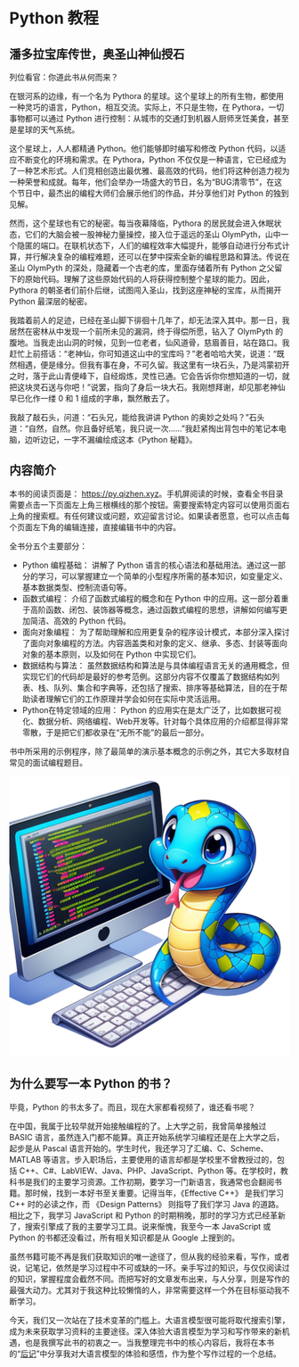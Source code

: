 # Python 教程

## 潘多拉宝库传世，奥圣山神仙授石

列位看官：你道此书从何而来？

在银河系的边缘，有一个名为 Pythora 的星球。这个星球上的所有生物，都使用一种灵巧的语言，Python，相互交流。实际上，不只是生物，在 Pythora，一切事物都可以通过 Python 进行控制：从城市的交通灯到机器人厨师烹饪美食，甚至是星球的天气系统。

这个星球上，人人都精通 Python。他们能够即时编写和修改 Python 代码，以适应不断变化的环境和需求。在 Pythora，Python 不仅仅是一种语言，它已经成为了一种艺术形式。人们竞相创造出最优雅、最高效的代码，他们将这种创造力视为一种荣誉和成就。每年，他们会举办一场盛大的节日，名为“BUG清零节”，在这个节日中，最杰出的编程大师们会展示他们的作品，并分享他们对 Python 的独到见解。

然而，这个星球也有它的秘密。每当夜幕降临，Pythora 的居民就会进入休眠状态，它们的大脑会被一股神秘力量操控，接入位于遥远的圣山 OlymPyth，山中一个隐匿的端口。在联机状态下，人们的编程效率大幅提升，能够自动进行分布式计算，并行解决复杂的编程难题，还可以在梦中探索全新的编程思路和算法。传说在圣山 OlymPyth 的深处，隐藏着一个古老的库，里面存储着所有 Python 之父留下的原始代码。理解了这些原始代码的人将获得控制整个星球的能力。因此，Pythora 的朝圣者们前仆后继，试图闯入圣山，找到这座神秘的宝库，从而揭开 Python 最深层的秘密。

我踏着前人的足迹，已经在圣山脚下徘徊十几年了，却无法深入其中。那一日，我居然在密林从中发现一个前所未见的漏洞，终于得偿所愿，钻入了 OlymPyth 的腹地。当我走出山洞的时候，见到一位老者，仙风道骨，慈眉善目，站在路口。我赶忙上前搭话：“老神仙，你可知道这山中的宝库吗？”老者哈哈大笑，说道：“既然相遇，便是缘分。但我有事在身，不可久留。我这里有一块石头，乃是鸿蒙初开之时，落于此山青便峰下，自经煅炼，灵性已通。它会告诉你你想知道的一切，就把这块灵石送与你吧！”说罢，指向了身后一块大石。我刚想拜谢，却见那老神仙早已化作一缕 0 和 1 组成的字串，飘然散去了。

我敲了敲石头，问道：“石头兄，能给我讲讲 Python 的奥妙之处吗？”石头道：“自然，自然。你且备好纸笔，我只说一次......”我赶紧掏出背包中的笔记本电脑，边听边记，一字不漏编绘成这本《Python 秘籍》。


## 内容简介

本书的阅读页面是： <https://py.qizhen.xyz>。手机屏阅读的时候，查看全书目录需要点击一下页面左上角三根横线的那个按钮。需要搜索特定内容可以使用页面右上角的搜索框。有任何建议或问题，欢迎留言讨论。如果读者愿意，也可以点击每个页面左下角的编辑连接，直接编辑书中的内容。

全书分五个主要部分：

* Python 编程基础： 讲解了 Python 语言的核心语法和基础用法。通过这一部分的学习，可以掌握建立一个简单的小型程序所需的基本知识，如变量定义、基本数据类型、控制流语句等。
* 函数式编程： 介绍了函数式编程的概念和在 Python 中的应用。这一部分着重于高阶函数、闭包、装饰器等概念，通过函数式编程的思想，讲解如何编写更加简洁、高效的 Python 代码。
* 面向对象编程： 为了帮助理解和应用更复杂的程序设计模式，本部分深入探讨了面向对象编程的方法。内容涵盖类和对象的定义、继承、多态、封装等面向对象的基本原则，以及如何在 Python 中实现它们。
* 数据结构与算法： 虽然数据结构和算法是与具体编程语言无关的通用概念，但实现它们的代码却是最好的参考范例。这部分内容不仅覆盖了数据结构如列表、栈、队列、集合和字典等，还包括了搜索、排序等基础算法，目的在于帮助读者理解它们的工作原理并学会如何在实际中灵活运用。
* Python在特定领域的应用： Python 的应用实在是太广泛了，比如数据可视化、数据分析、网络编程、Web开发等。针对每个具体应用的介绍都显得非常零散，于是把它们都收录在“无所不能”的最后一部分。

书中所采用的示例程序，除了最简单的演示基本概念的示例之外，其它大多取材自常见的面试编程题目。

![images/000.png](images/000.png)


## 为什么要写一本 Python 的书？

毕竟，Python 的书太多了。而且，现在大家都看视频了，谁还看书呢？

在中国，我属于比较早就开始接触编程的了。上大学之前，我曾简单接触过 BASIC 语言，虽然连入门都不能算。真正开始系统学习编程还是在上大学之后，起步是从 Pascal 语言开始的。学生时代，我还学习了汇编、C、Scheme、MATLAB 等语言。步入职场后，主要使用的语言却都是学校里不曾教授过的，包括 C++、C#、LabVIEW、Java、PHP、JavaScript、Python 等。在学校时，教科书是我们的主要学习资源。工作初期，要学习一门新语言，我通常也会翻阅书籍。那时候，找到一本好书至关重要。记得当年，《Effective C++》 是我们学习 C++ 时的必读之作，而 《Design Patterns》 则指导了我们学习 Java 的道路。相比之下，我学习 JavaScript 和 Python 的时期稍晚，那时的学习方式已经革新了，搜索引擎成了我的主要学习工具。说来惭愧，我至今一本 JavaScript 或 Python 的书都还没看过，所有相关知识都是从 Google 上搜到的。

虽然书籍可能不再是我们获取知识的唯一途径了，但从我的经验来看，写作，或者说，记笔记，依然是学习过程中不可或缺的一环。亲手写过的知识，与仅仅阅读过的知识，掌握程度会截然不同。而把写好的文章发布出来，与人分享，则是写作的最强大动力。尤其对于我这种比较懒惰的人，非常需要这样一个外在目标驱动我不断学习。

今天，我们又一次站在了技术变革的门槛上。大语言模型很可能将取代搜索引擎，成为未来获取学习资料的主要途径。深入体验大语言模型为学习和写作带来的新机遇，也是我撰写此书的初衷之一。当我整理完书中的核心内容后，我将在本书的“[后记](epilogue)”中分享我对大语言模型的体验和感悟，作为整个写作过程的一个总结。

